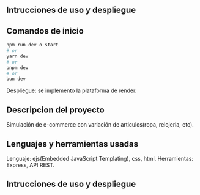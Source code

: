 ## Intrucciones de uso y despliegue
## Comandos de inicio

```bash o consola de windows
npm run dev o start
# or
yarn dev
# or
pnpm dev
# or
bun dev
```

Despliegue: se implemento la plataforma de render.

## Descripcion del proyecto
Simulación de e-commerce con variación de articulos(ropa, relojeria, etc).

## Lenguajes y herramientas usadas
Lenguaje: ejs(Embedded JavaScript Templating), css, html.
Herramientas: Express, API REST.

## Intrucciones de uso y despliegue
